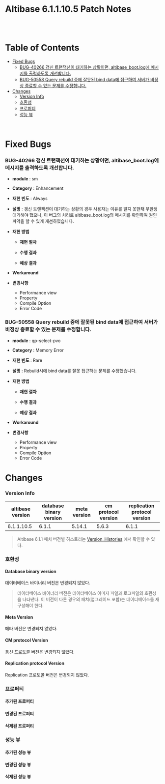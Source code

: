 # Altibase 6.1.1.10.5 Patch Notes

<br/>

<br/>

# Table of Contents

- [Fixed Bugs](#fixed-bugs)
  - [BUG-40266 갱신 트랜잭션이 대기하는 상황이면, altibase_boot.log에 메시지를 출력하도록 개선합니다.](#bug-40266)
  - [BUG-50558 Query rebuild 중에 잘못된 bind data에 접근하여 서버가 비정상 종료할 수 있는 문제를 수정합니다.](#bug-50558)
- [Changes](#changes)
  - [Version Info](#version-info)
  - [호환성](#%ED%98%B8%ED%99%98%EC%84%B1)
  - [프로퍼티](#%ED%94%84%EB%A1%9C%ED%8D%BC%ED%8B%B0)
  - [성능 뷰](#%EC%84%B1%EB%8A%A5-%EB%B7%B0)

</br>

Fixed Bugs
==========

### BUG-40266 갱신 트랜잭션이 대기하는 상황이면, altibase_boot.log에 메시지를 출력하도록 개선합니다.<b id=bug-40266></b>

-   **module** : sm

-   **Category** : Enhancement

-   **재현 빈도** : Always

-   **설명** : 갱신 트랜잭션이 대기하는 상황의 경우 사용자는 이유를 알지 못한채 무한정 대기해야 했으나, 이 버그의 처리로 altibase_boot.log의 메시지를 확인하여 원인 파악을 할 수 있게 개선하였습니다.

-   **재현 방법**

    -   **재현 절차**

    -   **수행 결과**

    -   **예상 결과**

-   **Workaround**

-   **변경사항**

    -   Performance view
    -   Property
    -   Compile Option
    -   Error Code

### BUG-50558 Query rebuild 중에 잘못된 bind data에 접근하여 서버가 비정상 종료할 수 있는 문제를 수정합니다.<b id=bug-50558></b>

-   **module** : qp-select-pvo

-   **Category** : Memory Error

-   **재현 빈도** : Rare

-   **설명** : Rebuild시에 bind data를 잘못 접근하는 문제를 수정했습니다.

-   **재현 방법**

    -   **재현 절차**

    -   **수행 결과**

    -   **예상 결과**

-   **Workaround**

-   **변경사항**

    -   Performance view
    -   Property
    -   Compile Option
    -   Error Code

Changes
=======

### Version Info

| altibase version | database binary version | meta version | cm protocol version | replication protocol version |
| ---------------- | ----------------------- | ------------ | ------------------- | ---------------------------- |
| 6.1.1.10.5       | 6.1.1                   | 5.14.1       | 5.6.3               | 6.1.1                        |

> Altibase 6.1.1 패치 버전별 히스토리는 [Version_Histories](https://github.com/ALTIBASE/Documents/blob/master/PatchNotes/Altibase_6.1.1/Altibase_6_1_1_Version_Histories.md) 에서 확인할 수 있다.

### 호환성

#### Database binary version

데이터베이스 바이너리 버전은 변경되지 않았다.

> 데이터베이스 바이너리 버전은 데이터베이스 이미지 파일과 로그파일의
> 호환성을 나타낸다. 이 버전이 다른 경우의 패치(업그레이드 포함)는
> 데이터베이스를 재구성해야 한다.

#### Meta Version

메타 버전은 변경되지 않았다.

#### CM protocol Version

통신 프로토콜 버전은 변경되지 않았다.

#### Replication protocol Version

Replication 프로토콜 버전은 변경되지 않았다.

### 프로퍼티

#### 추가된 프로퍼티

#### 변경된 프로퍼티

#### 삭제된 프로퍼티

### 성능 뷰

#### 추가된 성능 뷰

#### 변경된 성능 뷰

#### 삭제된 성능 뷰
